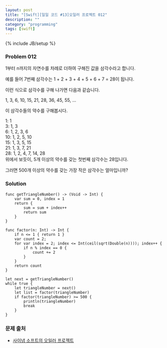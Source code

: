 ```yaml
---
layout: post
title: "[Swift][일일 코드 #13]오일러 프로젝트 012"
description: ""
category: "programming"
tags: [swift]
---
```

{% include JB/setup %}

### Problem 012

1부터 n까지의 자연수를 차례로 더하여 구해진 값을 삼각수라고 합니다.

예를 들어 7번째 삼각수는 1 + 2 + 3 + 4 + 5 + 6 + 7 = 28이 됩니다.

이런 식으로 삼각수를 구해 나가면 다음과 같습니다.

1, 3, 6, 10, 15, 21, 28, 36, 45, 55, ...

이 삼각수들의 약수를 구해봅시다.

 1: 1<br/>
 3: 1, 3<br/>
 6: 1, 2, 3, 6<br/>
10: 1, 2, 5, 10<br/>
15: 1, 3, 5, 15<br/>
21: 1, 3, 7, 21<br/>
28: 1, 2, 4, 7, 14, 28<br/>
위에서 보듯이, 5개 이상의 약수를 갖는 첫번째 삼각수는 28입니다.

그러면 500개 이상의 약수를 갖는 가장 작은 삼각수는 얼마입니까?

### Solution

	func getTriangleNumber() -> (Void -> Int) {
	    var sum = 0, index = 1
	    return {
	        sum = sum + index++
	        return sum
	    }
	}

	func factor(n: Int) -> Int {
	    if n <= 1 { return 1 }
	    var count = 2;
	    for var index = 2; index <= Int(ceil(sqrt(Double(n)))); index++ {
	        if n % index == 0 {
	            count += 2
	        }
	    }
	    return count
	}

	let next = getTriangleNumber()
	while true {
	    let triangleNumber = next()
	    let list = factor(triangleNumber)
	    if factor(triangleNumber) >= 500 {
	        println(triangleNumber)
	        break
	    }
	}

### 문제 출처

* [사이냅 소프트의 오일러 프로젝트](http://euler.synap.co.kr/prob_detail.php?id=12)